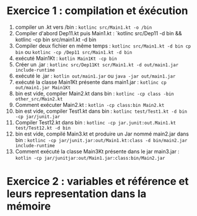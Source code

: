 # Exercice 1 : compilation et éxécution
1. compiler un .kt vers /bin : `kotlinc src/Main1.kt -o /bin`
2. Compiler d'abord Dep11.kt puis Main1.kt : `kotlinc src/Dep11 -d bin && kotlinc -cp bin src/main1.kt -d bin
3. Compiler deux fichier en même temps : `kotlinc src/Main1.kt -d bin cp bin` ou `kotlinc -cp /Dep11 src/Main1.kt -d bin`
4. exécuté Main1Kt : `kotlin Main1Kt -cp bin`
5. Créer un .jar : `kotlinc src/Dep11Kt scr/Main1.kt -d out/main1.jar include-runtime`
6. exécuté le .jar : `kotlin out/main1.jar` ou `java -jar out/main1.jar`
7. exécuté la classe Main1Kt présente dans main1.jar : `kotlinc cp out/main1.jar Main1Kt`
8. bin est vide, compiler Main2.kt dans bin : `kotlinc -cp class -bin other_src/Main2.kt`
9. Comment exécuter Main2.kt : `kotlin -cp class:bin Main2.kt`
10. bin est vide, compiler Test1.kt dans bin : `kotlinc test/Test1.kt -d bin -cp jar/junit.jar`
11. Compiler Test12.kt dans bin :  `kotlinc -cp jar.junit:out.Main1.kt test/Test12.kt -d bin`
12. bin est vide, compilé Main3.kt et produire un Jar nommé main2.jar dans bin : `kotlinc -cp jar/junit.jar:out/Main1.kt:class -d bin/main2.jar include-runtime` 
13. Comment exécuté la classe Main3Kt présente dans le jar main3.jar : `kotlin -cp jar/junitjar:out/Main1.jar:class:bin/Main2.jar`
# Exercice 2 :  variables et référence et leurs representation dans la mémoire
